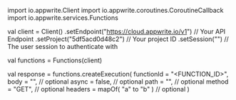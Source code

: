 import io.appwrite.Client
import io.appwrite.coroutines.CoroutineCallback
import io.appwrite.services.Functions

val client = Client()
    .setEndpoint("https://cloud.appwrite.io/v1") // Your API Endpoint
    .setProject("5df5acd0d48c2") // Your project ID
    .setSession("") // The user session to authenticate with

val functions = Functions(client)

val response = functions.createExecution(
    functionId = "<FUNCTION_ID>",
    body = "<BODY>", // optional
    async = false, // optional
    path = "<PATH>", // optional
    method = "GET", // optional
    headers = mapOf( "a" to "b" ) // optional
)
